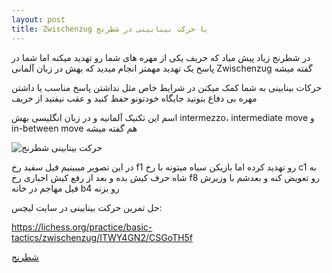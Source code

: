 ```yaml
---
layout: post
title: Zwischenzug یا حرکت بینابینی در شطرنج
---
```


در شطرنج زیاد پیش میاد که حریف یکی از مهره های شما رو تهدید میکنه اما شما در پاسخ یک تهدید مهمتر انجام میدید که بهش در زبان آلمانی Zwischenzug گفته میشه

حرکات بینابینی به شما کمک میکنن در شرایط خاص مثل نداشتن پاسخ مناسب یا داشتن مهره بی دفاع بتونید جایگاه خودتونو حفظ کنید و عقب نیفتید از حریف

اسم این تکنیک آلمانیه و در زبان انگلیسی بهش intermezzo، intermediate move و in-between move هم گفته میشه

<img class="center" src="https://ehsaider.ir/x/zwischenzug.png" loading="lazy" alt="حرکت بینابینی شطرنج">

در این تصویر میبینیم فیل سفید رخ f1 رو تهدید کرده اما بازیکن سیاه میتونه با رخ c1 به شاه حرف کیش بده و بعد از رفع کیش اجباری رخ f8 رو تعویض کنه و بعدشم با وزیرش فیل مهاجم در خانه b4 رو بزنه

حل تمرین حرکت بینابینی در سایت لیچس:

<a rel="nofollow" href="https://lichess.org/practice/basic-tactics/zwischenzug/ITWY4GN2/CSGoTH5f" target="_blank">https://lichess.org/practice/basic-tactics/zwischenzug/ITWY4GN2/CSGoTH5f</a>

<a href="{{ site.url }}/chess" class="button">شطرنج</a>
